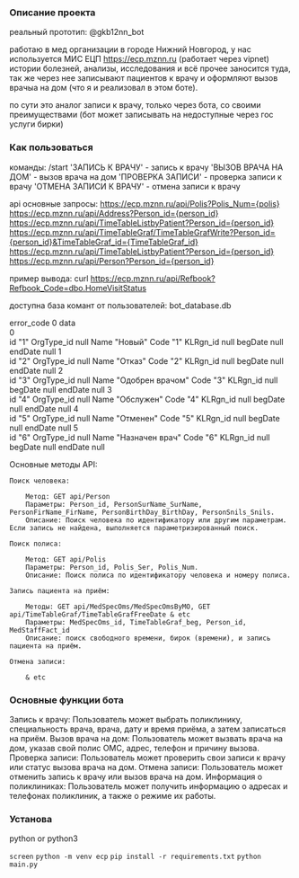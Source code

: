 ### Описание проекта

реальный прототип: @gkb12nn_bot

работаю в мед организации в городе Нижний Новгород, у нас используется МИС ЕЦП https://ecp.mznn.ru (работает через vipnet)
истории болезней, анализы, исследования и всё прочее заносится туда, так же через нее записывают пациентов к врачу и оформляют вызов врачыа на дом (что я и реализовал в этом боте). 

по сути это аналог записи к врачу, только через бота, со своими преимуществами (бот может записывать на недоступные через гос услуги бирки)

### Как пользоваться

команды:
/start
'ЗАПИСЬ К ВРАЧУ' - запись к врачу
'ВЫЗОВ ВРАЧА НА ДОМ' - вызов врача на дом
'ПРОВЕРКА ЗАПИСИ' - проверка записи к врачу 
'ОТМЕНА ЗАПИСИ К ВРАЧУ' - отмена записи к врачу

api основные запросы:
https://ecp.mznn.ru/api/Polis?Polis_Num={polis}
https://ecp.mznn.ru/api/Address?Person_id={person_id}
https://ecp.mznn.ru/api/TimeTableListbyPatient?Person_id={person_id}
https://ecp.mznn.ru/api/TimeTableGraf/TimeTableGrafWrite?Person_id={person_id}&TimeTableGraf_id={TimeTableGraf_id}
https://ecp.mznn.ru/api/TimeTableListbyPatient?Person_id={person_id}
https://ecp.mznn.ru/api/Person?Person_id={person_id}


пример вывода:
curl https://ecp.mznn.ru/api/Refbook?Refbook_Code=dbo.HomeVisitStatus

доступна база комант от пользователей: bot_database.db

	
error_code	0
data	
0	
id	"1"
OrgType_id	null
Name	"Новый"
Code	"1"
KLRgn_id	null
begDate	null
endDate	null
1	
id	"2"
OrgType_id	null
Name	"Отказ"
Code	"2"
KLRgn_id	null
begDate	null
endDate	null
2	
id	"3"
OrgType_id	null
Name	"Одобрен врачом"
Code	"3"
KLRgn_id	null
begDate	null
endDate	null
3	
id	"4"
OrgType_id	null
Name	"Обслужен"
Code	"4"
KLRgn_id	null
begDate	null
endDate	null
4	
id	"5"
OrgType_id	null
Name	"Отменен"
Code	"5"
KLRgn_id	null
begDate	null
endDate	null
5	
id	"6"
OrgType_id	null
Name	"Назначен врач"
Code	"6"
KLRgn_id	null
begDate	null
endDate	null




Основные методы API:

    Поиск человека:

        Метод: GET api/Person
        Параметры: Person_id, PersonSurName_SurName, PersonFirName_FirName, PersonBirthDay_BirthDay, PersonSnils_Snils.
        Описание: Поиск человека по идентификатору или другим параметрам. Если запись не найдена, выполняется параметризированный поиск.
 
    Поиск полиса:

        Метод: GET api/Polis
        Параметры: Person_id, Polis_Ser, Polis_Num.
        Описание: Поиск полиса по идентификатору человека и номеру полиса.     

    Запись пациента на приём:

        Методы: GET api/MedSpecOms/MedSpecOmsByMO, GET api/TimeTableGraf/TimeTableGrafFreeDate & etc
        Параметры: MedSpecOms_id, TimeTableGraf_beg, Person_id, MedStaffFact_id 
        Описание: поиск свободного времени, бирок (времени), и запись пациента на приём.

    Отмена записи:

        & etc        



### Основные функции бота
Запись к врачу: Пользователь может выбрать поликлинику, специальность врача, врача, дату и время приёма, а затем записаться на приём.
Вызов врача на дом: Пользователь может вызвать врача на дом, указав свой полис ОМС, адрес, телефон и причину вызова.
Проверка записи: Пользователь может проверить свои записи к врачу или статус вызова врача на дом.
Отмена записи: Пользователь может отменить запись к врачу или вызов врача на дом.
Информация о поликлиниках: Пользователь может получить информацию о адресах и телефонах поликлиник, а также о режиме их работы.

### Установа
python or python3

`screen`
`python -m venv ecp`
`pip install -r requirements.txt`
`python main.py`
